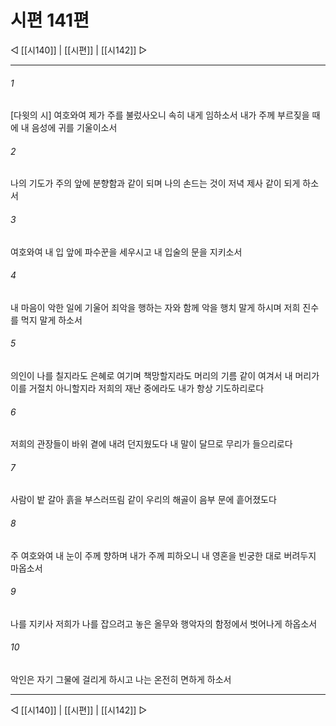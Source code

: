 ﻿# 시편 141편

◁ [[시140]] | [[시편]] | [[시142]] ▷
***

###### 1
[다윗의 시] 여호와여 제가 주를 불렀사오니 속히 내게 임하소서 내가 주께 부르짖을 때에 내 음성에 귀를 기울이소서

###### 2
나의 기도가 주의 앞에 분향함과 같이 되며 나의 손드는 것이 저녁 제사 같이 되게 하소서

###### 3
여호와여 내 입 앞에 파수꾼을 세우시고 내 입술의 문을 지키소서

###### 4
내 마음이 악한 일에 기울어 죄악을 행하는 자와 함께 악을 행치 말게 하시며 저희 진수를 먹지 말게 하소서

###### 5
의인이 나를 칠지라도 은혜로 여기며 책망할지라도 머리의 기름 같이 여겨서 내 머리가 이를 거절치 아니할지라 저희의 재난 중에라도 내가 항상 기도하리로다

###### 6
저희의 관장들이 바위 곁에 내려 던지웠도다 내 말이 달므로 무리가 들으리로다

###### 7
사람이 밭 갈아 흙을 부스러뜨림 같이 우리의 해골이 음부 문에 흩어졌도다

###### 8
주 여호와여 내 눈이 주께 향하며 내가 주께 피하오니 내 영혼을 빈궁한 대로 버려두지 마옵소서

###### 9
나를 지키사 저희가 나를 잡으려고 놓은 올무와 행악자의 함정에서 벗어나게 하옵소서

###### 10
악인은 자기 그물에 걸리게 하시고 나는 온전히 면하게 하소서


***
◁ [[시140]] | [[시편]] | [[시142]] ▷